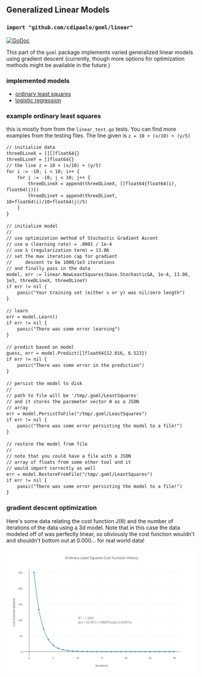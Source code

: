 ## Generalized Linear Models
### `import "github.com/cdipaolo/goml/linear"`

[![GoDoc](https://godoc.org/github.com/cdipaolo/goml/linear?status.svg)](https://godoc.org/github.com/cdipaolo/goml/linear)

This part of the `goml` package implements varied generalized linear models using gradient descent (currently, though more options for optimization methods might be available in the future.)

### implemented models

- [ordinary least squares](linear.go)
- [logistic regression](logistic.go)

### example ordinary least squares

this is mostly from from the `linear_test.go` tests. You can find more examples from the testing files. The line given is `z = 10 + (x/10) + (y/5)`
```
// initialize data
threeDLineX = [][]float64{}
threeDLineY = []float64{}
// the line z = 10 + (x/10) + (y/5)
for i := -10; i < 10; i++ {
    for j := -10; j < 10; j++ {
        threeDLineX = append(threeDLineX, []float64{float64(i), float64(j)})
        threeDLineY = append(threeDLineY, 10+float64(i)/10+float64(j)/5)
    }
}

// initialize model
//
// use optimization method of Stochastic Gradient Ascent
// use α (learning rate) = .0001 / 1e-4
// use λ (regularization term) = 13.06
// set the max iteration cap for gradient
//     descent to be 1000/1e3 iterations
// and finally pass in the data
model, err := linear.NewLeastSquares(base.StochasticGA, 1e-4, 13.06, 1e3, threeDLineX, threeDLineY)
if err != nil {
    panic("Your training set (either x or y) was nil/zero length")
}

// learn
err = model.Learn()
if err != nil {
    panic("There was some error learning")
}

// predict based on model
guess, err = model.Predict([]float64{12.016, 6.523})
if err != nil {
    panic("There was some error in the prediction")
}

// persist the model to disk
//
// path to file will be '/tmp/.goml/LeastSquares'
// and it stores the parameter vector θ as a JSON
// array
err = model.PersistToFile("/tmp/.goml/LeastSquares")
if err != nil {
    panic("There was some error persisting the model to a file!")
}

// restore the model from file
//
// note that you could have a file with a JSON
// array of floats from some other tool and it
// would import correctly as well
err = model.RestoreFromFile("/tmp/.goml/LeastSquares")
if err != nil {
    panic("There was some error persisting the model to a file!")
}
```

### gradient descent optimization

Here's some data relating the cost function J(θ) and the number of iterations of the data using a 3d model. Note that in this case the data modeled off of was perfectly linear, so obviously the cost function wouldn't and shouldn't bottom out at 0.000... for real world data!

![Nice Looking Graph!](cost_function_vs_iterations.png "Ordinary Least Squares Cost Function vs. Iterations on Gradient Descent")
